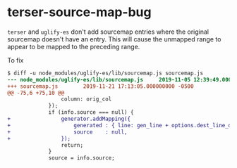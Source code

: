 # terser-source-map-bug

`terser` and `uglify-es` don't add sourcemap entries where the original sourcemap doesn't have an entry. This will cause the unmapped range to appear to be mapped to the preceding range.

To fix

```patch
$ diff -u node_modules/uglify-es/lib/sourcemap.js sourcemap.js
--- node_modules/uglify-es/lib/sourcemap.js     2019-11-05 12:39:49.000000000 -0500
+++ sourcemap.js        2019-11-21 17:13:05.000000000 -0500
@@ -75,6 +75,10 @@
                 column: orig_col
             });
             if (info.source === null) {
+                generator.addMapping({
+                    generated : { line: gen_line + options.dest_line_diff, column: gen_col },
+                    source    : null,
+                });
                 return;
             }
             source = info.source;
```
